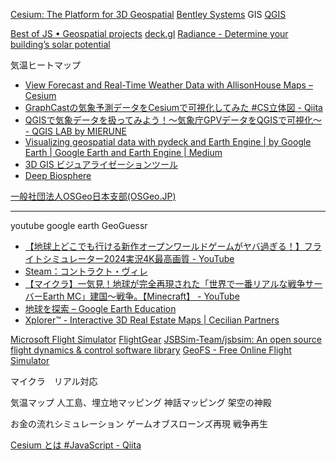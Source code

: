 

[Cesium: The Platform for 3D Geospatial](https://cesium.com/)
[Bentley Systems](https://ja.bentley.com/)
GIS
[QGIS](https://qgis.org/)


[Best of JS • Geospatial projects](https://bestofjs.org/projects?page=1&limit=30&tags=geospatial&sort=total)
[deck.gl](https://deck.gl/)
[Radiance - Determine your building’s solar potential](https://useradiance.com/)


気温ヒートマップ
- [View Forecast and Real-Time Weather Data with AllisonHouse Maps – Cesium](https://cesium.com/blog/2017/04/27/allisonhouse/)
- [GraphCastの気象予測データをCesiumで可視化してみた #CS立体図 - Qiita](https://qiita.com/wayama_ryousuke/items/f1823be92153e9b2928b)
- [QGISで気象データを扱ってみよう！〜気象庁GPVデータをQGISで可視化〜 - QGIS LAB by MIERUNE](https://qgis.mierune.co.jp/posts/usecase_jma-weather-data)
- [Visualizing geospatial data with pydeck and Earth Engine | by Google Earth | Google Earth and Earth Engine | Medium](https://medium.com/google-earth/visualizing-geospatial-data-with-pydeck-and-earth-engine-8f77ce1fc8bb)
- [3D GIS ビジュアライゼーションツール](https://chatgpt.com/c/685622fc-ded4-8013-a3b0-bc1cfc6a3df3)
- [Deep Biosphere](https://portal.gplates.org/portal/biosphere/)




[一般社団法人OSGeo日本支部(OSGeo.JP)](https://www.osgeo.jp/about)



---


youtube google earth
GeoGuessr

- [【地球上どこでも行ける新作オープンワールドゲームがヤバ過ぎる！】フライトシミュレーター2024実況4K最高画質 - YouTube](https://www.youtube.com/watch?v=Ty79OKfaZbs)
- [Steam：コントラクト・ヴィレ](https://store.steampowered.com/app/2698780/_/?l=japanese)
- [【マイクラ】一気見！地球が完全再現された「世界で一番リアルな戦争サーバーEarth MC」建国～戦争。【Minecraft】 - YouTube](https://www.youtube.com/watch?v=-LHpQS7oYLo)
- [地球を探索 – Google Earth Education](https://www.google.com/earth/education/explore-earth/)
- [Xplorer™ - Interactive 3D Real Estate Maps | Cecilian Partners](https://www.cecilianpartners.com/products/xplorer)



[Microsoft Flight Simulator](https://www.flightsimulator.com/)
[FlightGear](https://www.flightgear.org/)
[JSBSim-Team/jsbsim: An open source flight dynamics & control software library](https://github.com/JSBSim-Team/jsbsim)
[GeoFS - Free Online Flight Simulator](https://www.geo-fs.com/)

マイクラ　リアル対応

気温マップ
人工島、埋立地マッピング
神話マッピング
架空の神殿

お金の流れシミュレーション
ゲームオブスローンズ再現
戦争再生


[Cesium とは #JavaScript - Qiita](https://qiita.com/haystacker/items/2b17287ebf60bf87e892)

